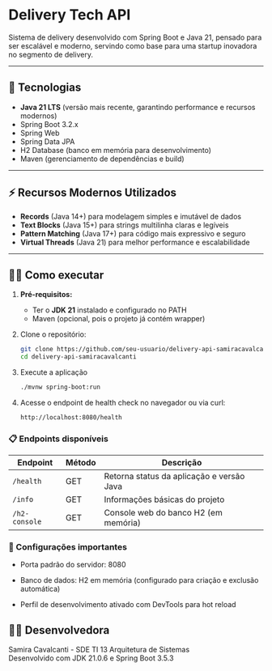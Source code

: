 # Delivery Tech API

Sistema de delivery desenvolvido com Spring Boot e Java 21, pensado para ser escalável e moderno, servindo como base para uma startup inovadora no segmento de delivery.

---

## 🚀 Tecnologias

- **Java 21 LTS** (versão mais recente, garantindo performance e recursos modernos)
- Spring Boot 3.2.x
- Spring Web
- Spring Data JPA
- H2 Database (banco em memória para desenvolvimento)
- Maven (gerenciamento de dependências e build)

---

## ⚡ Recursos Modernos Utilizados

- **Records** (Java 14+) para modelagem simples e imutável de dados
- **Text Blocks** (Java 15+) para strings multilinha claras e legíveis
- **Pattern Matching** (Java 17+) para código mais expressivo e seguro
- **Virtual Threads** (Java 21) para melhor performance e escalabilidade

---

## 🏃‍♂️ Como executar

1. **Pré-requisitos:**  
   - Ter o **JDK 21** instalado e configurado no PATH  
   - Maven (opcional, pois o projeto já contém wrapper)

2. Clone o repositório:  
   ```bash
   git clone https://github.com/seu-usuario/delivery-api-samiracavalcanti.git
   cd delivery-api-samiracavalcanti
    ```
  

3. Execute a aplicação   
   ```bash
   ./mvnw spring-boot:run
    ```
4. Acesse o endpoint de health check no navegador ou via curl:
     ```bash
   http://localhost:8080/health
    ```

### 📋 Endpoints disponíveis

| Endpoint      | Método | Descrição                                 |
| ------------- | ------ | ----------------------------------------- |
| `/health`     | GET    | Retorna status da aplicação e versão Java |
| `/info`       | GET    | Informações básicas do projeto            |
| `/h2-console` | GET    | Console web do banco H2 (em memória)      |



### 🔧 Configurações importantes

- Porta padrão do servidor: 8080

- Banco de dados: H2 em memória (configurado para criação e exclusão automática)

- Perfil de desenvolvimento ativado com DevTools para hot reload

## 👨‍💻 Desenvolvedora
Samira Cavalcanti - SDE TI 13 Arquitetura de Sistemas  
Desenvolvido com JDK 21.0.6 e Spring Boot 3.5.3




